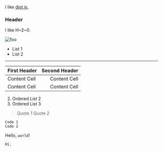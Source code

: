 I like [djot.js](https://github.com/jgm/djot.js).

### Header

I like H~2~0.

![foo](/url "title")

- List 1
- List 2

---

| First Header | Second Header |
| ------------ | ------------: |
| Content Cell |  Content Cell |
| Content Cell |  Content Cell |

2. Ordered _List_ 2
3. Ordered List 3

> Quote 1
> Quote 2

    Code 1
    Code 2

Hello, `world`!

```ts
Hi;
```
